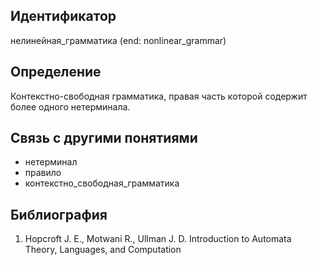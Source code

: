 ## Идентификатор

нелинейная_грамматика (end: nonlinear_grammar)

## Определение

Контекстно-свободная грамматика, правая часть которой содержит более одного нетерминала. 

## Связь с другими понятиями

* нетерминал
* правило
* контекстно_свободная_грамматика

## Библиография

1. Hopcroft J. E., Motwani R., Ullman J. D. Introduction to Automata Theory, Languages, and Computation